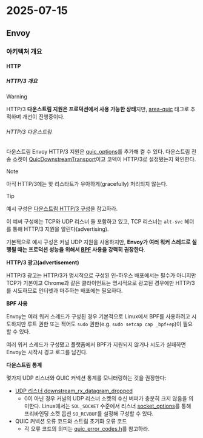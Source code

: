 # 2025-07-15

## Envoy

### 아키텍처 개요

#### HTTP

##### HTTP/3 개요

> [!WARNING]
>
> HTTP/3 **다운스트림 지원은 프로덕션에서 사용 가능한 상태**지만, [area-quic][envoy-issues-area-quic] 태그로 추적하며 개선이 진행중이다. 

###### HTTP/3 다운스트림

다운스트림 Envoy HTTP/3 지원은 [quic_options][api-listeners-udp-listeners-config-udp-listener-config-quic-options]를 추가해 켤 수 있다. 다운스트림 전송 소켓이 [QuicDownstreamTransport][api-extensions-transport-sockets-quic-downstream-transport]이고 코덱이 HTTP/3로 설정됐는지 확인한다.

> [!NOTE]
>
> 아직 HTTP/3에는 핫 리스타트가 우아하게(gracefully) 처리되지 않는다.

> [!TIP]
>
> 예시 구성은 [다운스트림 HTTP/3 구성][envoy-configs-http3-downstream]을 참고하라.
>
> 이 예씨 구성에는 TCP와 UDP 리스너 둘 포함하고 있고, TCP 리스너는 `alt-svc` 헤더를 통해 HTTP/3 지원을 알린다(advertising).
>
> 기본적으로 예시 구성은 커널 UDP 지원을 사용하지만, **Envoy가 여러 워커 스레드로 실행될 때는 프로덕션 성능을 위해서 [BPF][arch-http-http-3-downstream-bpf] 사용을 강력히 권장한다**.

**HTTP/3 광고(advertisement)**

HTTP/3 광고는 HTTP/3가 명시적으로 구성된 인-하우스 배포에서는 필수가 아니지만 TCP가 기본이고 Chrome과 같은 클라이언트는 명시적으로 광고된 경우에만 HTTP/3를 시도하므로 인터넷과 마주하는 배포에는 필요하다.

**BPF 사용**

Envoy는 여러 워커 스레드가 구성된 경우 기본적으로 Linux에서 BPF를 사용하려고 시도하지만 루트 권한 또는 적어도 `sudo` 권한(e.g. `sudo setcap cap _bpf+ep`)이 필요할 수 있다.

여러 워커 스레드가 구성됐고 플랫폼에서 BPF가 지원되지 않거나 시도가 실패하면 Envoy는 시작시 경고 로그를 남긴다.

**다운스트림 통계**

몇가지 UDP 리스너와 QUIC 커넥션 통계를 모니터링하는 것을 권장한다:

* [UDP 리스너 downstream_rx_datagram_dropped][config-listeners-statistics-udp-statistics]
  * 0이 아닌 경우 커널의 UDP 리스너 소켓의 수신 버퍼가 충분히 크지 않음을 의미한다. Linux에서는  `SOL_SOCKET` 수준에서 리스너 [socket_options][api-listener-configuration-listener-socket-options]를 통해 프리바인딩 소켓 옵션  `SO_RCVBUF`를 설정해 구성할 수 있다.
* QUIC 커넥션 오류 코드와 스트림 초기화 오류 코드
  * 각 오류 코드의 의미는 [quic_error_codes.h][envoy-quiche-quic-error-codes]를 참고하라.



[envoy-issues-area-quic]: https://github.com/envoyproxy/envoy/labels/area%2Fquic
[api-listeners-udp-listeners-config-udp-listener-config-quic-options]: https://www.envoyproxy.io/docs/envoy/latest/api-v3/config/listener/v3/udp_listener_config.proto#envoy-v3-api-field-config-listener-v3-udplistenerconfig-quic-options
[api-extensions-transport-sockets-quic-downstream-transport]: https://www.envoyproxy.io/docs/envoy/latest/api-v3/extensions/transport_sockets/quic/v3/quic_transport.proto#envoy-v3-api-msg-extensions-transport-sockets-quic-v3-quicdownstreamtransport
[envoy-configs-http3-downstream]: https://github.com/envoyproxy/envoy/blob/6f258de5ce1b01a64b3f7d79299cdf0afff49833//configs/envoyproxy_io_proxy_http3_downstream.yaml
[arch-http-http-3-downstream-bpf]: https://www.envoyproxy.io/docs/envoy/latest/intro/arch_overview/http/http3#arch-overview-http3-downstream-bpf
[config-listeners-statistics-udp-statistics]: https://www.envoyproxy.io/docs/envoy/latest/configuration/listeners/stats#config-listener-stats-udp
[api-listener-configuration-listener-socket-options]: https://www.envoyproxy.io/docs/envoy/latest/api-v3/config/listener/v3/listener.proto#envoy-v3-api-field-config-listener-v3-listener-socket-options
[envoy-quiche-quic-error-codes]: https://github.com/google/quiche/blob/main/quiche/quic/core/quic_error_codes.h